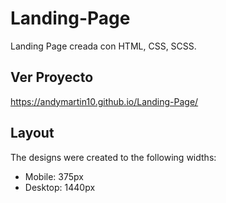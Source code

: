 # Landing-Page
Landing Page creada con HTML, CSS, SCSS.

## Ver Proyecto 
https://andymartin10.github.io/Landing-Page/

## Layout

The designs were created to the following widths:

- Mobile: 375px
- Desktop: 1440px
